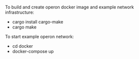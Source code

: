 To build and create operon docker image and example network infrastructure:
- cargo install cargo-make
- cargo make

To start example operon network:
- cd docker
- docker-compose up
